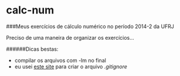calc-num
========

###Meus exercícios de cálculo numérico no período 2014-2 da UFRJ

Preciso de uma maneira de organizar os exercícios...

######Dicas bestas:
+ compilar os arquivos com -lm no final
+ eu usei [este site](http://www.gitignore.io/) para criar o arquivo _.gitignore_
